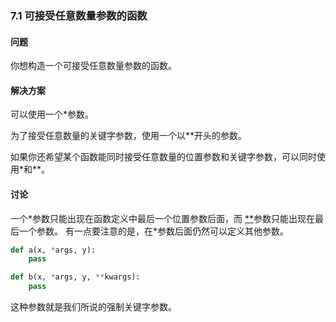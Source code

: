 ### 7.1 可接受任意数量参数的函数

#### 问题

你想构造一个可接受任意数量参数的函数。

#### 解决方案

可以使用一个\*参数。

为了接受任意数量的关键字参数，使用一个以\*\*开头的参数。

如果你还希望某个函数能同时接受任意数量的位置参数和关键字参数，可以同时使用*和**。

#### 讨论

一个\*参数只能出现在函数定义中最后一个位置参数后面，而 [\*\*](http://python3-cookbook.readthedocs.io/zh_CN/latest/c07/p01_functions_that_accept_any_number_arguments.html#id5)参数只能出现在最后一个参数。 有一点要注意的是，在\*参数后面仍然可以定义其他参数。

```python
def a(x, *args, y):
    pass

def b(x, *args, y, **kwargs):
    pass
```

这种参数就是我们所说的强制关键字参数。